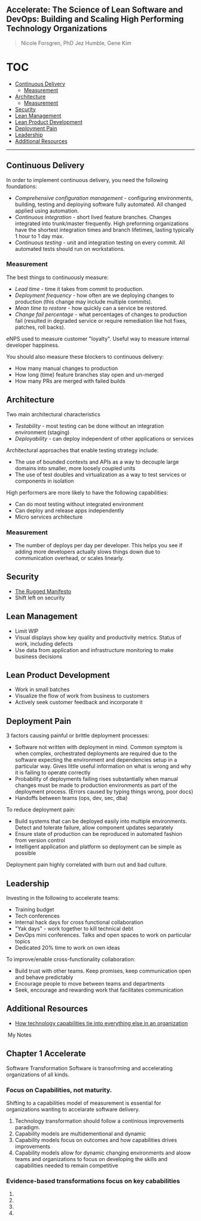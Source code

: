 Accelerate: The Science of Lean Software and DevOps: Building and Scaling High Performing Technology Organizations
---

> Nicole Forsgren, PhD Jez Humble, Gene Kim

# TOC
<!-- TOC depthFrom:2 -->

- [Continuous Delivery](#continuous-delivery)
    - [Measurement](#measurement)
- [Architecture](#architecture)
    - [Measurement](#measurement-1)
- [Security](#security)
- [Lean Management](#lean-management)
- [Lean Product Development](#lean-product-development)
- [Deployment Pain](#deployment-pain)
- [Leadership](#leadership)
- [Additional Resources](#additional-resources)

<!-- /TOC -->
---

## Continuous Delivery

In order to implement continuous delivery, you need the following foundations:

* *Comprehensive configuration management* - configuring environments, building, testing and deploying software fully automated. All changed applied using automation.
* *Continuous integration* - short lived feature branches. Changes integrated into trunk/master frequently. High preforming organizations have the shortest integration times and branch lifetimes, lasting typically 1 hour to 1 day max.
* *Continuous testing* - unit and integration testing on every commit. All automated tests should run on workstations.

### Measurement

The best things to continuously measure:

* *Lead time* - time it takes from commit to production.
* *Deployment frequency* - how often are we deploying changes to production (this change may include multiple commits).
* *Mean time to restore* - how quickly can a service be restored.
* *Change fail percentage* - what percentages of changes to production fail (resulted in degraded service or require remediation like hot fixes, patches, roll backs).

eNPS used to measure customer "loyalty". Useful way to measure internal developer happiness.

You should also measure these blockers to continuous delivery:

* How many manual changes to production
* How long (time) feature branches stay open and un-merged
* How many PRs are merged with failed builds

## Architecture

Two main architectural characteristics

* *Testability* - most testing can be done without an integration environment (staging)
* *Deployability* - can deploy independent of other applications or services

Architectural approaches that enable testing strategy include:

* The use of bounded contexts and APIs as a way to decouple large domains into smaller, more loosely coupled units
* The use of test doubles and virtualization as a way to test services or components in isolation

High performers are more likely to have the following capabilities:

* Can do most testing without integrated environment
* Can deploy and release apps independently
* Micro services architecture

### Measurement

* The number of deploys per day per developer. This helps you see if adding more developers actually slows things down due to communication overhead, or scales linearly.

## Security

* [The Rugged Manifesto](http://ruggedsoftware.org/)
* Shift left on security

## Lean Management

* Limit WIP
* Visual displays show key quality and productivity metrics. Status of work, including defects
* Use data from application and infrastructure monitoring to make business decisions

## Lean Product Development

* Work in small batches
* Visualize the flow of work from business to customers
* Actively seek customer feedback and incorporate it

## Deployment Pain

3 factors causing painful or brittle deployment processes:

* Software not written with deployment in mind. Common symptom is when complex, orchestrated deployments are required due to the software expecting the environment and dependencies setup in a particular way. Gives little useful information on what is wrong and why it is failing to operate correctly
* Probability of deployments failing rises substantially when manual changes must be made to production environments as part of the deployment process. (Errors caused by typing things wrong, poor docs)
* Handoffs between teams (ops, dev, sec, dba)

To reduce deployment pain:

* Build systems that can be deployed easily into multiple environments. Detect and tolerate failure, allow component updates separately
* Ensure state of production can be reproduced in automated fashion from version control
* Intelligent application and platform so deployment can be simple as possible

Deployment pain highly correlated with burn out and bad culture.

## Leadership

Investing in the following to accelerate teams:

* Training budget
* Tech conferences
* Internal hack days for cross functional collaboration
* "Yak days" - work together to kill technical debt
* DevOps mini conferences. Talks and open spaces to work on particular topics
* Dedicated 20% time to work on own ideas

To improve/enable cross-functionality collaboration:

* Build trust with other teams. Keep promises, keep communication open and behave predictably
* Encourage people to move between teams and departments
* Seek, encourage and rewarding work that facilitates communication

## Additional Resources

* [How technology capabilities tie into everything else in an organization](https://devops-research.com/assets/transformation_practices.pdf)


 My Notes
## Chapter 1 Accelerate
Software Transformation
Software is transofrming and accelerating organizations of all kinds.

### Focus on Capabilities, not maturity.
Shifting to a capabilities model of measurement is essential for organizations wanting to accelarate software delivery.
1. Technology transformation should follow a continious improvements paradigm.
2. Capability models are multidementional and dynamic
3. Capability models focus on outcomes and how capabilities drives improvements
4. Capability models allow for dynamic changing environments and aloow teams and organizations to focus on developing the skills and capabilities needed to remain competitive

### Evidence-based transformations focus on key cababilities 

1.
2.
3.
4.


	
